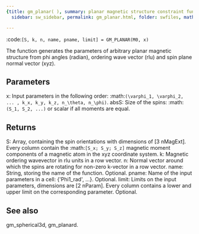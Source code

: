 ```yaml
---
{title: gm_planar( ), summary: planar magnetic structure constraint function, keywords: sample,
  sidebar: sw_sidebar, permalink: gm_planar.html, folder: swfiles, mathjax: 'true'}

---
```

 
:code:`[S, k, n, name, pname, limit] = GM_PLANAR(M0, x)`
 
The function generates the parameters of arbitrary planar magnetic
structure from phi angles (radian), ordering wave vector (rlu) and spin
plane normal vector (xyz).
 
Parameters
----------
 
x:
      Input parameters in the following order: 
      :math:`(\varphi_1, \varphi_2, ... , k_x, k_y, k_z, n_\theta, n_\phi)`.
absS:
      Size of the spins: :math:`(S_1, S_2, ...)` or scalar if all
      moments are equal.
 
Returns
-------
 
S:
      Array, containing the spin orientations with dimensions of [3 nMagExt].
      Every column contain the :math:`[S_x; S_y; S_z]` magnetic moment components of
      a magnetic atom in the xyz coordinate system.
k:
      Magnetic ordering wavevector in rlu units in a row vector.
n:
      Normal vector around which the spins are rotating for non-zero
      k-vector in a row vector.
name:
      String, storing the name of the function. Optional.
pname:
      Name of the input parameters in a cell: {'Phi1_rad', ...}.
      Optional.
limit:
      Limits on the input parameters, dimensions are [2 nParam]. Every
      column contains a lower and upper limit on the corresponding
      parameter. Optional.
 
See also
--------
gm_spherical3d, gm_planard.
 


